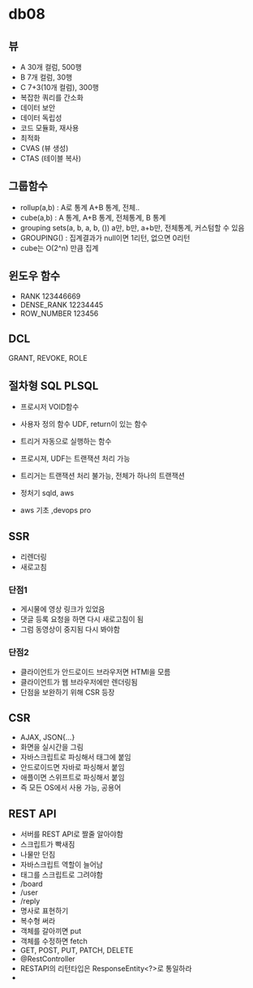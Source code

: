 # db08

## 뷰
- A 30개 컬럼, 500행
- B 7개 컬럼, 30행
- C 7+3(10개 컬럼), 300행
- 복잡한 쿼리를 간소화
- 데이터 보안
- 데이터 독립성
- 코드 모듈화, 재사용
- 최적화
- CVAS (뷰 생성)
- CTAS (테이블 복사)

## 그룹함수
- rollup(a,b) : A로 통계 A+B 통계, 전체..
- cube(a,b) : A 통계, A+B 통계, 전체통계, B 통계
- grouping sets(a, b, a, b, ()) a만, b만, a+b만, 전체통계, 커스텀할 수 있음
- GROUPING() : 집계결과가 null이면 1리턴, 없으면 0리턴
- cube는 O(2^n) 만큼 집계

## 윈도우 함수
- RANK 123446669
- DENSE_RANK 12234445
- ROW_NUMBER 123456

## DCL
GRANT, REVOKE, ROLE

## 절차형 SQL PLSQL
- 프로시저 VOID함수
- 사용자 정의 함수 UDF, return이 있는 함수
- 트리거 자동으로 실행하는 함수
- 프로시져, UDF는 트랜잭션 처리 가능
- 트리거는 트랜잭션 처리 불가능, 전체가 하나의 트랜잭션

- 정처기 sqld, aws
- aws 기초 ,devops pro

## SSR
- 리렌더링
- 새로고침
### 단점1
- 게시물에 영상 링크가 있었음
- 댓글 등록 요청을 하면 다시 새로고침이 됨 
- 그럼 동영상이 중지됨 다시 봐야함
### 단점2
- 클라이언트가 안드로이드 브라우저면 HTMl을 모름
- 클라이언트가 웹 브라우저에만 렌더링됨
- 단점을 보완하기 위해 CSR 등장
## CSR
- AJAX, JSON{...}
- 화면을 실시간을 그림
- 자바스크립트로 파싱해서 태그에 붙임
- 안드로이드면 자바로 파싱해서 붙임
- 애플이면 스위프트로 파싱해서 붙임
- 즉 모든 OS에서 사용 가능, 공용어

## REST API
- 서버를 REST API로 짤줄 알아야함
- 스크립트가 빡새짐
- 나물만 던짐
- 자바스크립트 역할이 늘어남
- 태그를 스크립트로 그려야함
- /board
- /user
- /reply
- 명사로 표현하기
- 복수형 써라
- 객체를 갈아끼면 put
- 객체를 수정하면 fetch
- GET, POST, PUT, PATCH, DELETE
- @RestController
- RESTAPI의 리턴타입은 ResponseEntity<?>로 통일하라
- 